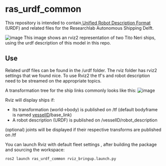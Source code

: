 # ras_urdf_common
This repository is intended to contain[ Unified Robot Description Format](https://docs.ros.org/en/jazzy/Tutorials/Intermediate/URDF/URDF-Main.html) (URDF) and related files for the Researchlab Autonomous Shipping Delft. 

![image](https://github.com/RAS-Delft/ras_urdf_common/assets/5917472/407cb5bd-b051-4199-a1d8-c2ab7487da76)
This image shows an rviz2 representation of two Tito Neri ships, using the urdf description of this model in this repo. 

## Use
Related urdf files can be found in the /urdf folder. 
The rviz folder has rviz2 settings that we found nice. To use Rviz2 the tf's and robot description need to be streamed on the appropriate topics.

A transformation tree for the ship links commonly looks like this:
![image](https://github.com/RAS-Delft/ras_urdf_common/assets/5917472/f838ca41-b631-4983-8ea1-21f436cbda98)


Rviz will display ships if:
- Its transformation (world->body) is published on /tf (default bodyframe is named [vesselID](https://github.com/RAS-Delft/ras-documentation-overview/tree/main/module_overviews#namespaces)/base_link)
- A robot description (URDF) is published on /vesselID/robot_description

(optional) joints will be displayed if their respective transforms are published on /tf


You can launch Rviz with default fleet settings , after building the package and sourcing the workspace:
```
ros2 launch ras_urdf_common rviz_bringup.launch.py 
```
